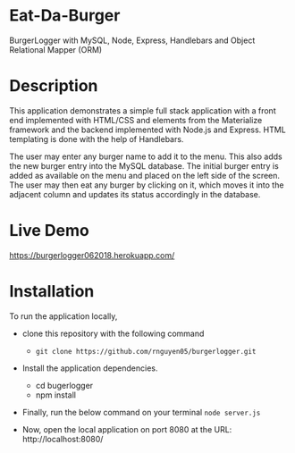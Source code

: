 # Eat-Da-Burger
BurgerLogger with MySQL, Node, Express, Handlebars and Object Relational Mapper (ORM)

# Description
This application demonstrates a simple full stack application with a front end implemented with HTML/CSS and elements from the Materialize framework and the backend implemented with Node.js and Express. HTML templating is done with the help of Handlebars.

The user may enter any burger name to add it to the menu. This also adds the new burger entry into the MySQL database. The initial burger entry is added as available on the menu and placed on the left side of the screen. The user may then eat any burger by clicking on it, which moves it into the adjacent column and updates its status accordingly in the database.

# Live Demo
https://burgerlogger062018.herokuapp.com/

# Installation
To run the application locally, 

* clone this repository with the following command

	* ```git clone https://github.com/rnguyen05/burgerlogger.git```

* Install the application dependencies.
	* cd bugerlogger 
	* npm install

* Finally, run the below command on your terminal
```node server.js``` 

* Now, open the local application on port 8080 at the URL: http://localhost:8080/
